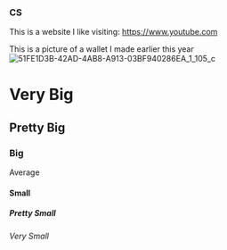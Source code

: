 ### CS

This is a website I like visiting: https://www.youtube.com

This is a picture of a wallet I made earlier this year
![51FE1D3B-42AD-4AB8-A913-03BF940286EA_1_105_c](https://github.com/RiyadSaid/RiyadSaid/assets/156184703/218ce235-2737-4d01-8eae-4f1f4554e73a)

# Very Big
## Pretty Big
### Big
Average
#### Small
##### Pretty Small
###### Very Small
